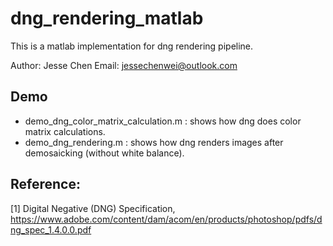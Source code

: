 # dng_rendering_matlab

This is a matlab implementation for dng rendering pipeline.

Author: Jesse Chen
Email: jessechenwei@outlook.com

## Demo
- demo_dng_color_matrix_calculation.m : shows how dng does color matrix calculations.  
- demo_dng_rendering.m : shows how dng renders images after demosaicking (without white balance).

## Reference:
[1] Digital Negative (DNG) Specification, https://www.adobe.com/content/dam/acom/en/products/photoshop/pdfs/dng_spec_1.4.0.0.pdf